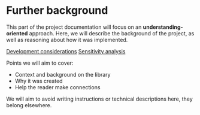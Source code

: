 # Further background

This part of the project documentation
will focus on an **understanding-oriented** approach.
Here, we will describe the background of the project,
as well as reasoning about how it was implemented.

[Development considerations](development.py)
[Sensitivity analysis](sensitivity-analysis.py)

Points we will aim to cover:

- Context and background on the library
- Why it was created
- Help the reader make connections

We will aim to avoid writing instructions or technical descriptions here,
they belong elsewhere.
